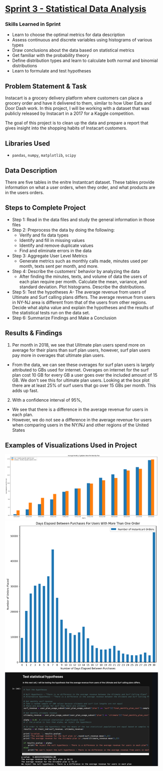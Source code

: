 # [Sprint 3 - Statistical Data Analysis](https://github.com/brandon-levan/TripleTen-Data-Science-Projects/blob/main/Sprint%2003%20-%20Statistical%20Data%20Analysis/Sprint_3_Project.ipynb)

### Skills Learned in Sprint 
- Learn to choose the optimal metrics for data description
- Assess continuous and discrete variables using histograms of various types
- Draw conclusions about the data based on statistical metrics
- Get familiar with the probability theory
- Define distribution types and learn to calculate both normal and binomial distributions
- Learn to formulate and test hypotheses
 
## Problem Statement & Task
Instacart is a grocery delivery platform where customers can place a grocery order and have it delivered to them, similar to how Uber Eats and Door Dash work. In this project, I will be working with a dataset that was publicly released by Instacart in a 2017 for a Kaggle competition.

The goal of this project is to clean up the data and prepare a report that gives insight into the shopping habits of Instacart customers.

## Libraries Used
 - `pandas`, `numpy`, `matplotlib`, `scipy`

## Data Description

There are five tables in the enitre Instantcart dataset. These tables provide information on what a user orders, when they order, and what products are in the users orders.

## Steps to Complete Project
- Step 1: Read in the data files and study the general information in those files
- Step 2: Preprocess the data by doing the following:
  - Verify and fix data types
  - Identify and fill in missing values
  - Identify and remove duplicate values
  - Find and eliminate errors in the data
- Step 3: Aggregate User Level Metrics
  - Generate metrics such as monthly calls made, minutes used per month, texts sent per month, and more.
- Step 4: Describe the customers' behavior by analyzing the data
  - After finding the minutes, texts, and volume of data the users of each plan require per month. Calculate the mean, variance, and standard deviation. Plot histograms. Describe the distributions.
- Step 5: Test the hypotheses
  A- The average revenue from users of Ultimate and Surf calling plans differs. The average revenue from users in NY-NJ area is different from that of the users from other regions. Decide what alpha value and explain the hypotheses and the results of the statistical tests run on the data set.
- Step 6: Summarize Findings and Make a Conclusion
  
## Results & Findings

1. Per month in 2018, we see that Ulitmate plan users spend more on average for their plans than surf plan users, however, surf plan users pay more in overages that ultimate plan users.
 - From the data, we can see these overages for surf plan users is largely attributed to GBs used for internet. Overages on internet for the surf plan cost 10 GB for every GB a user goes over the included amount of 15 GB. We don't see this for ultimate plan users. Looking at the box plot there are at least 25% of surf users that go over 15 GBs per month. This adds up fast.
2. With a confidence interval of 95%,
- We see that there is a difference in the average revenue for users in each plan.
- However, we do not see a difference in the average revenue for users when comparing users in the NY/NJ and other regions of the United States

## Examples of Visualizations Used in Project
![alt text](https://github.com/brandon-levan/TripleTen-Data-Science-Projects/blob/main/Sprint%2003%20-%20Statistical%20Data%20Analysis/Assets/gigs.png)
![alt text](https://github.com/brandon-levan/TripleTen-Data-Science-Projects/blob/4313ed56dbf2bf24088b483ecd25f4773af4bb15/Sprint%2002%20-%20Exploratory%20Data%20Analysis%20(EDA)/Charts/days_elapsed.png)
![alt text](https://github.com/brandon-levan/TripleTen-Data-Science-Projects/blob/main/Sprint%2003%20-%20Statistical%20Data%20Analysis/Assets/hypothesis.png)
